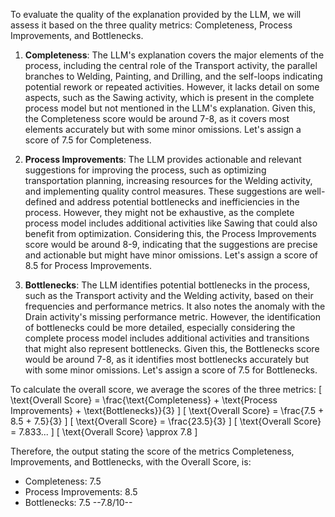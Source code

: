 To evaluate the quality of the explanation provided by the LLM, we will assess it based on the three quality metrics: Completeness, Process Improvements, and Bottlenecks.

1. **Completeness**: The LLM's explanation covers the major elements of the process, including the central role of the Transport activity, the parallel branches to Welding, Painting, and Drilling, and the self-loops indicating potential rework or repeated activities. However, it lacks detail on some aspects, such as the Sawing activity, which is present in the complete process model but not mentioned in the LLM's explanation. Given this, the Completeness score would be around 7-8, as it covers most elements accurately but with some minor omissions. Let's assign a score of 7.5 for Completeness.

2. **Process Improvements**: The LLM provides actionable and relevant suggestions for improving the process, such as optimizing transportation planning, increasing resources for the Welding activity, and implementing quality control measures. These suggestions are well-defined and address potential bottlenecks and inefficiencies in the process. However, they might not be exhaustive, as the complete process model includes additional activities like Sawing that could also benefit from optimization. Considering this, the Process Improvements score would be around 8-9, indicating that the suggestions are precise and actionable but might have minor omissions. Let's assign a score of 8.5 for Process Improvements.

3. **Bottlenecks**: The LLM identifies potential bottlenecks in the process, such as the Transport activity and the Welding activity, based on their frequencies and performance metrics. It also notes the anomaly with the Drain activity's missing performance metric. However, the identification of bottlenecks could be more detailed, especially considering the complete process model includes additional activities and transitions that might also represent bottlenecks. Given this, the Bottlenecks score would be around 7-8, as it identifies most bottlenecks accurately but with some minor omissions. Let's assign a score of 7.5 for Bottlenecks.

To calculate the overall score, we average the scores of the three metrics:
\[ \text{Overall Score} = \frac{\text{Completeness} + \text{Process Improvements} + \text{Bottlenecks}}{3} \]
\[ \text{Overall Score} = \frac{7.5 + 8.5 + 7.5}{3} \]
\[ \text{Overall Score} = \frac{23.5}{3} \]
\[ \text{Overall Score} = 7.833... \]
\[ \text{Overall Score} \approx 7.8 \]

Therefore, the output stating the score of the metrics Completeness, Improvements, and Bottlenecks, with the Overall Score, is:
- Completeness: 7.5
- Process Improvements: 8.5
- Bottlenecks: 7.5
--7.8/10--